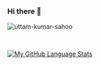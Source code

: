 ### Hi there 👋

<p>&nbsp;<img align="left" src="https://github-readme-stats.vercel.app/api?username=uttam-kumar-sahoo&show_icons=true&locale=en" alt="uttam-kumar-sahoo" /></p><br><p>
  
[![My GitHub Language Stats](https://github-readme-stats.vercel.app/api/top-langs/?username=uttam-kumar-sahoo&langs_count=5&theme=tokyonight)]()

<!--
**uttam-kumar-sahoo/uttam-kumar-sahoo** is a ✨ _special_ ✨ repository because its `README.md` (this file) appears on your GitHub profile.

Here are some ideas to get you started:

- 🔭 I’m currently working on ...
- 🌱 I’m currently learning ...
- 👯 I’m looking to collaborate on ...
- 🤔 I’m looking for help with ...
- 💬 Ask me about ...
- 📫 How to reach me: ...
- 😄 Pronouns: ...
- ⚡ Fun fact: ...
-->

